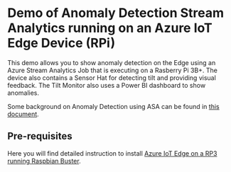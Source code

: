 # Demo of Anomaly Detection Stream Analytics running on an Azure IoT Edge Device (RPi)

This demo allows you to show anomaly detection on the Edge using an Azure Stream Analytics Job that is executing on a Rasberry Pi 3B+. The device also contains a Sensor Hat for detecting tilt and providing visual feedback. The Tilt Monitor also uses a Power BI dashboard to show anomalies.

Some background on Anomaly Detection using ASA can be found in [this document](https://azure.microsoft.com/en-us/blog/anomaly-detection-using-built-in-machine-learning-models-in-azure-stream-analytics/).

## Pre-requisites

Here you will find detailed instruction to install [Azure IoT Edge on a RP3 running Raspbian Buster](../Generic-prerequisites/Raspbian-Buster-IoTEdge-RP3/README.md).


